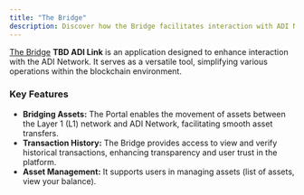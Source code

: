 ```yaml
---
title: "The Bridge"
description: Discover how the Bridge facilitates interaction with ADI Network, including asset bridging, transaction tracking, and asset management.
---
```


[The Bridge](https://github.com/matter-labs/dapp-portal) **TBD ADI Link** is an application  designed to enhance interaction with the ADI Network.
It serves as a versatile tool, simplifying various operations within the blockchain environment.

### Key Features

- **Bridging Assets:** The Portal enables the movement of assets between the Layer 1 (L1) network and ADI Network, facilitating smooth asset transfers.
- **Transaction History:** The Bridge provides access to view and verify historical transactions, enhancing transparency and user trust in the platform.
- **Asset Management:** It supports users in managing assets (list of assets, view your balance).
